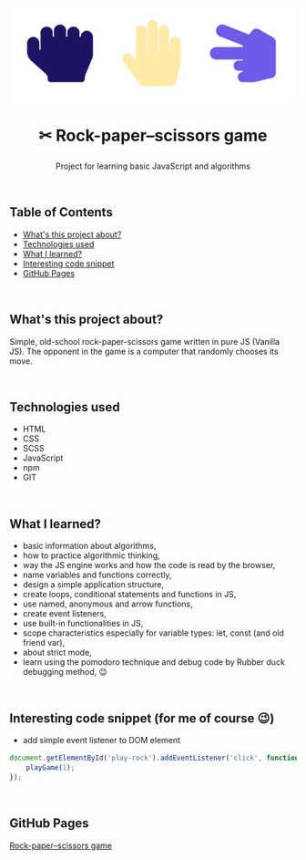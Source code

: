 <p align="center">
<a href="https://grzegorz-jodlowski.github.io/rock-paper-scissors-game/"><img src="logo7.jpg" title="logo" alt="three hands shows rock paper and scissors"></a>
</p>



# <p align="center">✂ Rock-paper–scissors game</p>
<p align="center">Project for learning basic JavaScript and algorithms</p>

</br>

## Table of Contents

- [What's this project about?](#about)
- [Technologies used](#technologies)
- [What I learned?](#what)
- [Interesting code snippet](#interesting)
- [GitHub Pages](#gitHub)

</br>

## <a name="about"></a>What's this project about?

Simple, old-school rock-paper-scissors game written in pure JS (Vanilla JS). The opponent in the game is a computer that randomly chooses its move.

</br>

## <a name="technologies"></a>Technologies used
- HTML
- CSS
- SCSS
- JavaScript
- npm
- GIT

</br>

## <a name="what"></a>What I learned?
- basic information about algorithms,
- how to practice algorithmic thinking,
- way the JS engine works and how the code is read by the browser,
- name variables and functions correctly,
- design a simple application structure,
- create loops, conditional statements and functions in JS,
- use named, anonymous and arrow functions,
- create event listeners,
- use built-in functionalities in JS,
- scope characteristics especially for variable types: let, const (and old friend var),
- about strict mode,
- learn using the pomodoro technique and debug code by Rubber duck debugging method, 😉



</br>

## <a name="interesting"></a>Interesting code snippet (for me of course 😉)
- add simple event listener to DOM element

```javascript
document.getElementById('play-rock').addEventListener('click', function () {
    playGame(1);
});
```

</br>

## <a name="gitHub"></a>GitHub Pages
<a href="https://grzegorz-jodlowski.github.io/rock-paper-scissors-game/">Rock-paper–scissors game</a>


